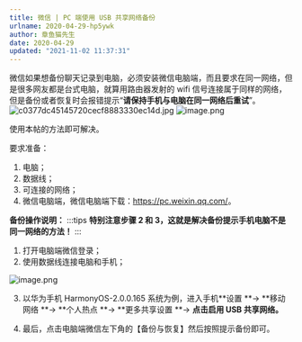 ```yaml
---
title: 微信 | PC 端使用 USB 共享网络备份
urlname: 2020-04-29-hp5ywk
author: 章鱼猫先生
date: 2020-04-29
updated: "2021-11-02 11:37:31"
---
```


微信如果想备份聊天记录到电脑，必须安装微信电脑端，而且要求在同一网络，但是很多网友都是台式电脑，就算用路由器发射的 wifi 信号连接属于同样的网络，但是备份或者恢复时会报错提示“**请保持手机与电脑在同一网络后重试**”。
![c0377dc45145720cecf8883330ec14d.jpg](https://shub-1251708715.cos.ap-guangzhou.myqcloud.com/elog-cookbook-img/FjPCZ_rCQF_qMj-oMVrwwSYtbnmg.jpeg)
![image.png](https://shub-1251708715.cos.ap-guangzhou.myqcloud.com/elog-cookbook-img/FrqyueFWYOxet7Xhx-V6enxPVdag.png)

使用本帖的方法即可解决。

要求准备：

1.  电脑；
2.  数据线；
3.  可连接的网络；
4.  微信电脑端，微信电脑端下载：<https://pc.weixin.qq.com/>。

**备份操作说明：**
:::tips
**特别注意步骤 2 和 3，这就是解决备份提示手机电脑不是同一网络的方法！**
:::

1.  打开电脑端微信登录；
2.  使用数据线连接电脑和手机；

![image.png](https://shub-1251708715.cos.ap-guangzhou.myqcloud.com/elog-cookbook-img/Fug1ANRX9WrAKHo5x26VYDpdoDnI.png)

3.  以华为手机 HarmonyOS-2.0.0.165 系统为例，进入手机\*\*设置 \*\*→ \*\*移动网络 \*\*→ \*\*个人热点 \*\*→ \*\*更多共享设置 \*\*→ **点击启用 USB 共享网络。**

4.  最后，点击电脑端微信左下角的【备份与恢复】然后按照提示备份即可。

